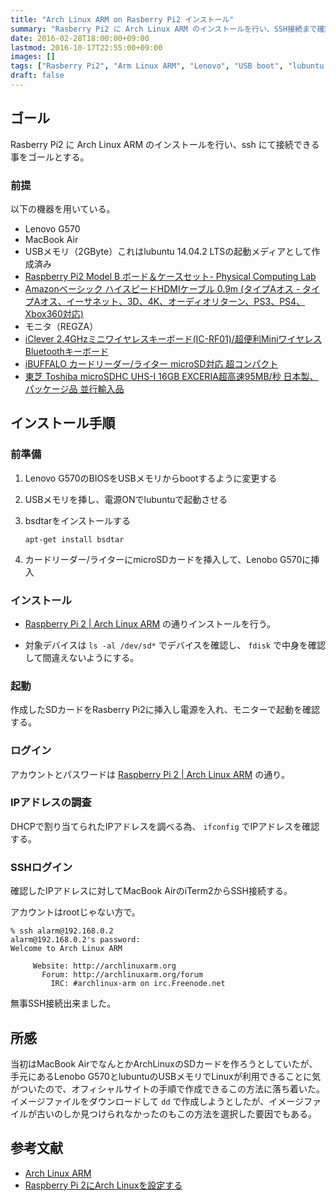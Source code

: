 ```yaml
---
title: "Arch Linux ARM on Rasberry Pi2 インストール"
summary: "Rasberry Pi2 に Arch Linux ARM のインストールを行い、SSH接続まで確認する。"
date: 2016-02-28T18:00:00+09:00
lastmod: 2016-10-17T22:55:00+09:00
images: []
tags: ["Rasberry Pi2", "Arm Linux ARM", "Lenovo", "USB boot", "lubuntu 14.04.2 LTS"] 
draft: false
---
```



## ゴール
Rasberry Pi2 に Arch Linux ARM のインストールを行い、ssh にて接続できる事をゴールとする。


### 前提
以下の機器を用いている。

- Lenovo G570
- MacBook Air
- USBメモリ（2GByte）これはlubuntu 14.04.2 LTSの起動メディアとして作成済み
- [Raspberry Pi2 Model B ボード＆ケースセット- Physical Computing Lab](https://www.amazon.co.jp/dp/B00TBKFAI2)
- [Amazonベーシック ハイスピードHDMIケーブル 0.9m (タイプAオス - タイプAオス、イーサネット、3D、4K、オーディオリターン、PS3、PS4、Xbox360対応)](https://www.amazon.co.jp/dp/B014I8SIJY)
- モニタ（REGZA）
- [iClever 2.4GHzミニワイヤレスキーボード(IC-RF01)/超便利MiniワイヤレスBluetoothキーボード](https://www.amazon.co.jp/dp/B00HMXIKCS)
- [iBUFFALO カードリーダー/ライター microSD対応 超コンパクト](https://www.amazon.co.jp/dp/B001MQBRJO)
- [東芝 Toshiba microSDHC UHS-I 16GB EXCERIA超高速95MB/秒 日本製、パッケージ品 並行輸入品](https://www.amazon.co.jp/dp/B00C67VPGI)


## インストール手順

### 前準備

1. Lenovo G570のBIOSをUSBメモリからbootするように変更する
1. USBメモリを挿し、電源ONでlubuntuで起動させる
1. bsdtarをインストールする

   ```
   apt-get install bsdtar
   ```

1. カードリーダー/ライターにmicroSDカードを挿入して、Lenobo G570に挿入

### インストール

- [Raspberry Pi 2 | Arch Linux ARM](https://archlinuxarm.org/platforms/armv7/broadcom/raspberry-pi-2)
の通りインストールを行う。

- 対象デバイスは ```ls -al /dev/sd*``` でデバイスを確認し、 ```fdisk``` で中身を確認して間違えないようにする。

### 起動

作成したSDカードをRasberry Pi2に挿入し電源を入れ、モニターで起動を確認する。


### ログイン

アカウントとパスワードは
[Raspberry Pi 2 | Arch Linux ARM](https://archlinuxarm.org/platforms/armv7/broadcom/raspberry-pi-2)
の通り。

### IPアドレスの調査

DHCPで割り当てられたIPアドレスを調べる為、 ```ifconfig``` でIPアドレスを確認する。

### SSHログイン

確認したIPアドレスに対してMacBook AirのiTerm2からSSH接続する。

アカウントはrootじゃない方で。

```
% ssh alarm@192.168.0.2
alarm@192.168.0.2's password:
Welcome to Arch Linux ARM

     Website: http://archlinuxarm.org
       Forum: http://archlinuxarm.org/forum
         IRC: #archlinux-arm on irc.Freenode.net
```

無事SSH接続出来ました。

## 所感

当初はMacBook AirでなんとかArchLinuxのSDカードを作ろうとしていたが、手元にあるLenobo G570とlubuntuのUSBメモリでLinuxが利用できることに気がついたので、オフィシャルサイトの手順で作成できるこの方法に落ち着いた。
イメージファイルをダウンロードして ```dd``` で作成しようとしたが、イメージファイルが古いのしか見つけられなかったのもこの方法を選択した要因でもある。

## 参考文献

- [Arch Linux ARM](https://archlinuxarm.org)
- [Raspberry Pi 2にArch Linuxを設定する](https://tkamada.blogspot.jp/2016/01/settting-up-arch-linux-on-aspberry-pi-2.html)
